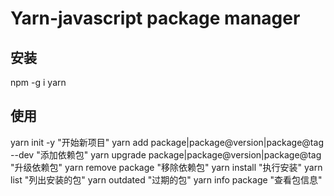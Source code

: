 Yarn-javascript package manager
===============================

## 安装
npm -g i yarn

## 使用
yarn init -y "开始新项目"
yarn add package|package@version|package@tag --dev "添加依赖包"
yarn upgrade package|package@version|package@tag "升级依赖包"
yarn remove package "移除依赖包"
yarn install "执行安装"
yarn list "列出安装的包"
yarn outdated "过期的包"
yarn info package "查看包信息"





